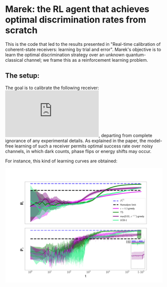 # Marek: the RL agent that achieves optimal discrimination rates from scratch

This is the code that led to the results presented in "Real-time calibration of coherent-state receivers: learning by trial and error".
Marek's objective is to learn the optimal discrimination strategy over an unknown quantum-classical channel; we frame this as a reinforcement learning problem.

## The setup:
The goal is to calibrate the following receiver:
![alt text](https://github.com/matibilkis/marek/blob/master/ploting_programs/setup2.pdf),
departing from complete ignorance of any experimental details. As explained in the paper, the model-free learning of such a receiver permits optimal success rate over noisy channels, in which dark counts, phase flips or energy shifts may occur.

For instance, this kind of learning curves are obtained:

![alt text](https://github.com/matibilkis/marek/blob/master/ploting_programs/17jan_enh-QLexp.png)

